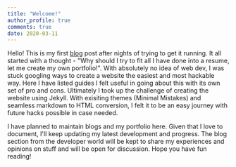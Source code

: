 ```yaml
---
title: "Welcome!"
author_profile: true
comments: true
date: 2020-03-11
---
```


Hello! This is my first [blog](https://karthikkalidas.github.io/blog/) post after nights of trying to get it running. It all started with a thought - "Why should I try to fit all I have done into a resume, let me create my own portfolio!". With absolutely no idea of web dev, I was stuck googling ways to create a website the easiest and most hackable way. Here I have listed guides I felt useful in going about this with its own set of pro and cons. Ultimately I took up the challenge of creating the website using Jekyll. With exisiting themes (Minimal Mistakes) and seamless markdown to HTML conversion, I felt it to be an easy journey with future hacks possible in case needed.

I have planned to maintain blogs and my portfolio here. Given that I love to document, I'll keep updating my latest development and progress. The blog section from the developer world will be kept to share my experiences and opinions on stuff and will be open for discussion. Hope you have fun reading!
